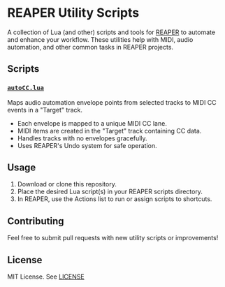 # REAPER Utility Scripts

A collection of Lua (and other) scripts and tools for [REAPER](https://www.reaper.fm/) to automate and enhance your workflow. These utilities help with MIDI, audio automation, and other common tasks in REAPER projects.

## Scripts

### [`autoCC.lua`](t:/Downloads/autoCC/autoCC.lua)
Maps audio automation envelope points from selected tracks to MIDI CC events in a "Target" track.  
- Each envelope is mapped to a unique MIDI CC lane.
- MIDI items are created in the "Target" track containing CC data.
- Handles tracks with no envelopes gracefully.
- Uses REAPER's Undo system for safe operation.

## Usage

1. Download or clone this repository.
2. Place the desired Lua script(s) in your REAPER scripts directory.
3. In REAPER, use the Actions list to run or assign scripts to shortcuts.

## Contributing

Feel free to submit pull requests with new utility scripts or improvements!

## License

MIT License. See [LICENSE](LICENSE)
